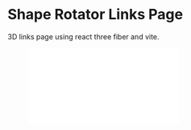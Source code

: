 <br>

# Shape Rotator Links Page

3D links page using react three fiber and vite.

<figure class="video_container">
  <iframe src="shape-rotator.mp4" frameborder="0" allowfullscreen="true"> </iframe>
</figure>

<br>
